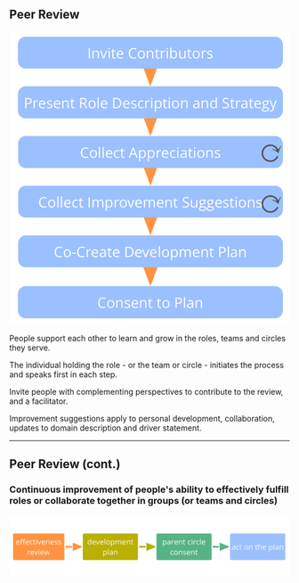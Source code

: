 ## Peer Review

![right,fit](img/process/effectiveness-review.png)

People support each other to learn and grow in the roles, teams and circles  they serve.

The individual holding the role - or the team or circle - initiates the process and speaks first in each step.

Invite people with complementing perspectives to contribute to the review, and a facilitator.

Improvement suggestions apply to personal development, collaboration, updates to domain description and driver statement.

---

## Peer Review (cont.)


### Continuous improvement of people's ability to effectively fulfill roles or collaborate together in groups (or teams and circles)

![inline,fit](img/evolution/development-process.png)






